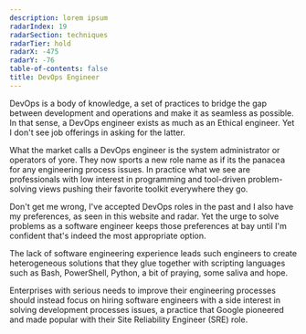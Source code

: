 ```yaml
---
description: lorem ipsum
radarIndex: 19
radarSection: techniques
radarTier: hold
radarX: -475
radarY: -76
table-of-contents: false
title: DevOps Engineer
---
```


DevOps is a body of knowledge, a set of practices to bridge the gap between
development and operations and make it as seamless as possible. In that sense,
a DevOps engineer exists as much as an Ethical engineer. Yet I don't see job
offerings in asking for the latter.

What the market calls a DevOps engineer is the system administrator or operators
of yore. They now sports a new role name as if its the panacea for any
engineering process issues. In practice what we see are professionals with low
interest in programming and tool-driven problem-solving views pushing their
favorite toolkit everywhere they go.

Don't get me wrong, I've accepted DevOps roles in the past and I also have my
preferences, as seen in this website and radar. Yet the urge to solve problems
as a software engineer keeps those preferences at bay until I'm confident that's
indeed the most appropriate option.

The lack of software engineering experience leads such engineers to create
heterogeneous solutions that they glue together with scripting languages such
as Bash, PowerShell, Python, a bit of praying, some saliva and hope.

Enterprises with serious needs to improve their engineering processes should
instead focus on hiring software engineers with a side interest in solving
development processes issues, a practice that Google pioneered and made popular
with their Site Reliability Engineer (SRE) role.
